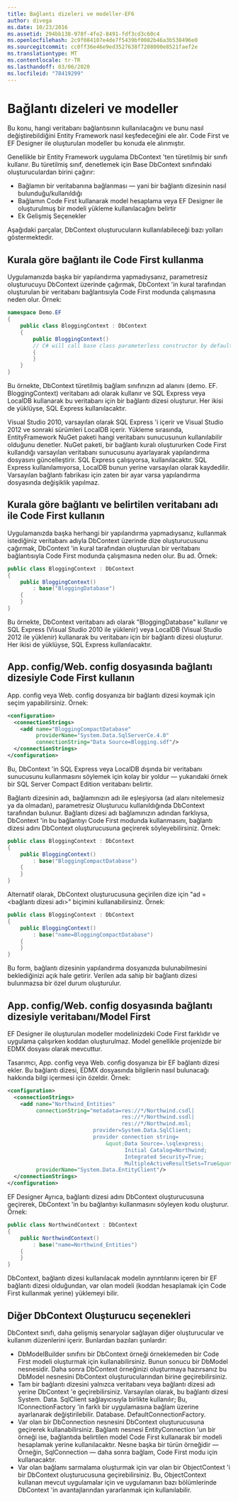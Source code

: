 ```yaml
---
title: Bağlantı dizeleri ve modeller-EF6
author: divega
ms.date: 10/23/2016
ms.assetid: 294bb138-978f-4fe2-8491-fdf3cd3c60c4
ms.openlocfilehash: 2c9f084107e4de7f5439bf0082b46a3b538496e0
ms.sourcegitcommit: cc0ff36e46e9ed3527638f7208000e8521faef2e
ms.translationtype: MT
ms.contentlocale: tr-TR
ms.lasthandoff: 03/06/2020
ms.locfileid: "78419299"
---
```

# <a name="connection-strings-and-models"></a>Bağlantı dizeleri ve modeller
Bu konu, hangi veritabanı bağlantısının kullanılacağını ve bunu nasıl değiştirebildiğini Entity Framework nasıl keşfedeceğini ele alır. Code First ve EF Designer ile oluşturulan modeller bu konuda ele alınmıştır.  

Genellikle bir Entity Framework uygulama DbContext 'ten türetilmiş bir sınıfı kullanır. Bu türetilmiş sınıf, denetlemek için Base DbContext sınıfındaki oluşturuculardan birini çağırır:  

- Bağlamın bir veritabanına bağlanması — yani bir bağlantı dizesinin nasıl bulunduğu/kullanıldığı  
- Bağlamın Code First kullanarak model hesaplama veya EF Designer ile oluşturulmuş bir modeli yükleme kullanılacağını belirtir  
- Ek Gelişmiş Seçenekler  

Aşağıdaki parçalar, DbContext oluşturucuların kullanılabileceği bazı yolları göstermektedir.  

## <a name="use-code-first-with-connection-by-convention"></a>Kurala göre bağlantı ile Code First kullanma  

Uygulamanızda başka bir yapılandırma yapmadıysanız, parametresiz oluşturucuyu DbContext üzerinde çağırmak, DbContext 'in kural tarafından oluşturulan bir veritabanı bağlantısıyla Code First modunda çalışmasına neden olur. Örnek:  

``` csharp  
namespace Demo.EF
{
    public class BloggingContext : DbContext
    {
        public BloggingContext()
        // C# will call base class parameterless constructor by default
        {
        }
    }
}
```  

Bu örnekte, DbContext türetilmiş bağlam sınıfınızın ad alanını (demo. EF. BloggingContext) veritabanı adı olarak kullanır ve SQL Express veya LocalDB kullanarak bu veritabanı için bir bağlantı dizesi oluşturur. Her ikisi de yüklüyse, SQL Express kullanılacaktır.  

Visual Studio 2010, varsayılan olarak SQL Express 'i içerir ve Visual Studio 2012 ve sonraki sürümleri LocalDB içerir. Yükleme sırasında, EntityFramework NuGet paketi hangi veritabanı sunucusunun kullanılabilir olduğunu denetler. NuGet paketi, bir bağlantı kuralı oluştururken Code First kullandığı varsayılan veritabanı sunucusunu ayarlayarak yapılandırma dosyasını güncelleştirir. SQL Express çalışıyorsa, kullanılacaktır. SQL Express kullanılamıyorsa, LocalDB bunun yerine varsayılan olarak kaydedilir. Varsayılan bağlantı fabrikası için zaten bir ayar varsa yapılandırma dosyasında değişiklik yapılmaz.  

## <a name="use-code-first-with-connection-by-convention-and-specified-database-name"></a>Kurala göre bağlantı ve belirtilen veritabanı adı ile Code First kullanın  

Uygulamanızda başka herhangi bir yapılandırma yapmadıysanız, kullanmak istediğiniz veritabanı adıyla DbContext üzerinde dize oluşturucusunu çağırmak, DbContext 'in kural tarafından oluşturulan bir veritabanı bağlantısıyla Code First modunda çalışmasına neden olur. Bu ad. Örnek:  

``` csharp  
public class BloggingContext : DbContext
{
    public BloggingContext()
        : base("BloggingDatabase")
    {
    }
}
```  

Bu örnekte, DbContext veritabanı adı olarak "BloggingDatabase" kullanır ve SQL Express (Visual Studio 2010 ile yüklenir) veya LocalDB (Visual Studio 2012 ile yüklenir) kullanarak bu veritabanı için bir bağlantı dizesi oluşturur. Her ikisi de yüklüyse, SQL Express kullanılacaktır.  

## <a name="use-code-first-with-connection-string-in-appconfigwebconfig-file"></a>App. config/Web. config dosyasında bağlantı dizesiyle Code First kullanın  

App. config veya Web. config dosyanıza bir bağlantı dizesi koymak için seçim yapabilirsiniz. Örnek:  

``` xml  
<configuration>
  <connectionStrings>
    <add name="BloggingCompactDatabase"
         providerName="System.Data.SqlServerCe.4.0"
         connectionString="Data Source=Blogging.sdf"/>
  </connectionStrings>
</configuration>
```  

Bu, DbContext 'in SQL Express veya LocalDB dışında bir veritabanı sunucusunu kullanmasını söylemek için kolay bir yoldur — yukarıdaki örnek bir SQL Server Compact Edition veritabanı belirtir.  

Bağlantı dizesinin adı, bağlamınızın adı ile eşleşiyorsa (ad alanı nitelemesiz ya da olmadan), parametresiz Oluşturucu kullanıldığında DbContext tarafından bulunur. Bağlantı dizesi adı bağlamınızın adından farklıysa, DbContext 'in bu bağlantıyı Code First modunda kullanmasını, bağlantı dizesi adını DbContext oluşturucusuna geçirerek söyleyebilirsiniz. Örnek:  

``` csharp  
public class BloggingContext : DbContext
{
    public BloggingContext()
        : base("BloggingCompactDatabase")
    {
    }
}
```  

Alternatif olarak, DbContext oluşturucusuna geçirilen dize için "ad =\<bağlantı dizesi adı\>" biçimini kullanabilirsiniz. Örnek:  

``` csharp  
public class BloggingContext : DbContext
{
    public BloggingContext()
        : base("name=BloggingCompactDatabase")
    {
    }
}
```  

Bu form, bağlantı dizesinin yapılandırma dosyanızda bulunabilmesini beklediğinizi açık hale getirir. Verilen ada sahip bir bağlantı dizesi bulunmazsa bir özel durum oluşturulur.  

## <a name="databasemodel-first-with-connection-string-in-appconfigwebconfig-file"></a>App. config/Web. config dosyasında bağlantı dizesiyle veritabanı/Model First  

EF Designer ile oluşturulan modeller modelinizdeki Code First farklıdır ve uygulama çalışırken koddan oluşturulmaz. Model genellikle projenizde bir EDMX dosyası olarak mevcuttur.  

Tasarımcı, App. config veya Web. config dosyanıza bir EF bağlantı dizesi ekler. Bu bağlantı dizesi, EDMX dosyasında bilgilerin nasıl bulunacağı hakkında bilgi içermesi için özeldir. Örnek:  

``` xml  
<configuration>  
  <connectionStrings>  
    <add name="Northwind_Entities"  
         connectionString="metadata=res://*/Northwind.csdl|  
                                    res://*/Northwind.ssdl|  
                                    res://*/Northwind.msl;  
                           provider=System.Data.SqlClient;  
                           provider connection string=  
                               &quot;Data Source=.\sqlexpress;  
                                     Initial Catalog=Northwind;  
                                     Integrated Security=True;  
                                     MultipleActiveResultSets=True&quot;"  
         providerName="System.Data.EntityClient"/>  
  </connectionStrings>  
</configuration>
```  

EF Designer Ayrıca, bağlantı dizesi adını DbContext oluşturucusuna geçirerek, DbContext 'in bu bağlantıyı kullanmasını söyleyen kodu oluşturur. Örnek:  

``` csharp  
public class NorthwindContext : DbContext
{
    public NorthwindContext()
        : base("name=Northwind_Entities")
    {
    }
}
```  

DbContext, bağlantı dizesi kullanılacak modelin ayrıntılarını içeren bir EF bağlantı dizesi olduğundan, var olan modeli (koddan hesaplamak için Code First kullanmak yerine) yüklemeyi bilir.  

## <a name="other-dbcontext-constructor-options"></a>Diğer DbContext Oluşturucu seçenekleri  

DbContext sınıfı, daha gelişmiş senaryolar sağlayan diğer oluşturucular ve kullanım düzenlerini içerir. Bunlardan bazıları şunlardır:  

- DbModelBuilder sınıfını bir DbContext örneği örneklemeden bir Code First modeli oluşturmak için kullanabilirsiniz. Bunun sonucu bir DbModel nesnesidir. Daha sonra DbContext örneğinizi oluşturmaya hazırsanız bu DbModel nesnesini DbContext oluşturucularından birine geçirebilirsiniz.  
- Tam bir bağlantı dizesini yalnızca veritabanı veya bağlantı dizesi adı yerine DbContext 'e geçirebilirsiniz. Varsayılan olarak, bu bağlantı dizesi System. Data. SqlClient sağlayıcısıyla birlikte kullanılır; Bu, IConnectionFactory 'in farklı bir uygulamasına bağlam üzerine ayarlanarak değiştirilebilir. Database. DefaultConnectionFactory.  
- Var olan bir DbConnection nesnesini DbContext oluşturucusuna geçirerek kullanabilirsiniz. Bağlantı nesnesi EntityConnection 'un bir örneği ise, bağlantıda belirtilen model Code First kullanarak bir modeli hesaplamak yerine kullanılacaktır. Nesne başka bir türün örneğidir — Örneğin, SqlConnection — daha sonra bağlam, Code First modu için kullanacaktır.  
- Var olan bağlamı sarmalama oluşturmak için var olan bir ObjectContext 'i bir DbContext oluşturucusuna geçirebilirsiniz. Bu, ObjectContext kullanan mevcut uygulamalar için ve uygulamanın bazı bölümlerinde DbContext 'in avantajlarından yararlanmak için kullanılabilir.  

